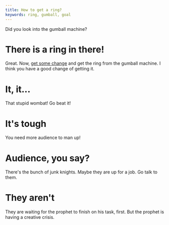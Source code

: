 ```yaml
---
title: How to get a ring?
keywords: ring, gumball, goal
---
```


Did you look into the gumball machine?

# There is a ring in there!
Great. Now, [get some change](065-change.md) and get the ring from the gumball machine. I think you have a good change of getting it.

# It, it...
That stupid wombat! Go beat it!

# It's tough
You need more audience to man up!

# Audience, you say?
There's the bunch of junk knights. Maybe they are up for a job. Go talk to them.

# They aren't
They are waiting for the prophet to finish on his task, first. But the prophet is having a creative crisis.
